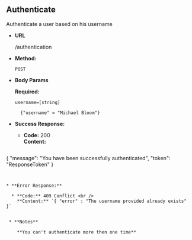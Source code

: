 

**Authenticate**
----
  Authenticate a user based on his username

* **URL**

  /authentication

* **Method:**
  
  `POST`
  

* **Body Params**

     **Required:**
 
   `username=[string]`
    
   
        {"username" = "Michael Bloom"}

* **Success Response:**
  

  * **Code:** 200 <br />
    **Content:**
   ```json
{
    "message": "You have been successfully authenticated",
    "token": "ResponseToken"
}
```

 
* **Error Response:**

  * **Code:** 409 Conflict <br />
    **Content:** `{ "error" : "The username provided already exists" }`

 
 * **Notes**
 
    **You can't authenticate more then one time**